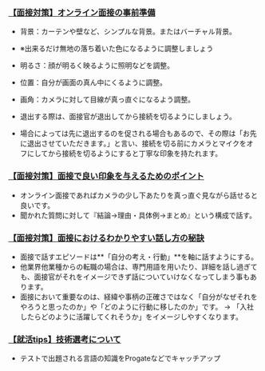 ### [【面接対策】オンライン面接の事前準備](https://school.runteq.jp/v2/mypage/helps/articles/preparation_interview?gretel_word=%E5%B0%B1%E8%81%B7%E6%B4%BB%E5%8B%95%E9%96%A2%E9%80%A3)
- 背景：カーテンや壁など、シンプルな背景。またはバーチャル背景。
- ※出来るだけ無地の落ち着いた色になるように調整しましょう
- 明るさ：顔が明るく映るように照明などを調整。
- 位置：自分が画面の真ん中にくるように調整。
- 画角：カメラに対して目線が真っ直ぐになるよう調整。

- 退出する際は、面接官が退出してから接続を切るようにしましょう。
- 場合によっては先に退出するのを促される場合もあるので、その際は「お先に退出させていただきます。」と言い、接続を切る前にカメラとマイクをオフにしてから接続を切るようにすると丁寧な印象を持たれます。


### [【面接対策】面接で良い印象を与えるためのポイント](https://school.runteq.jp/v2/mypage/helps/articles/points_interview?gretel_word=%E5%B0%B1%E8%81%B7%E6%B4%BB%E5%8B%95%E9%96%A2%E9%80%A3)
- オンライン面接であればカメラの少し下あたりを真っ直ぐ見ながら話せると良いです。
- 聞かれた質問に対して『結論→理由・具体例→まとめ』という構成で話す。


### [【面接対策】面接におけるわかりやすい話し方の秘訣](https://school.runteq.jp/v2/mypage/helps/articles/broadcast_3?gretel_word=%E5%B0%B1%E8%81%B7%E6%B4%BB%E5%8B%95%E9%96%A2%E9%80%A3)

- 面接で話すエピソードは**「自分の考え・行動」**を軸に話すようにする。
- 他業界他業種からの転職の場合は、専門用語を用いたり、詳細を話し過ぎても、面接官がそれをイメージできず話についていけなくなってしまう事もあります。
- 面接において重要なのは、経緯や事柄の正確さではなく「自分がなぜそれをやろうと思ったのか」や「どのように行動に移したのか」です。
-> 「入社したらどのように活躍してくれそうか」をイメージしやすくなります。


### [【就活tips】技術選考について](https://school.runteq.jp/v2/mypage/helps/articles/technical?gretel_word=%E5%B0%B1%E8%81%B7%E6%B4%BB%E5%8B%95%E9%96%A2%E9%80%A3)
- テストで出題される言語の知識をProgateなどでキャッチアップ
